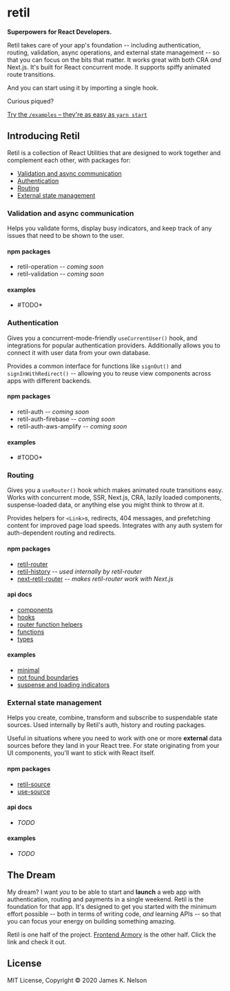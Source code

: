 retil
=====

**Superpowers for React Developers.**

Retil takes care of your app's foundation -- including authentication, routing, validation, async operations, and external state management -- so that you can focus on the bits that matter. It works great with both CRA *and* Next.js. It's built for React concurrent mode. It supports spiffy animated route transitions.

And you can start using it by importing a single hook.

Curious piqued?

[Try the `/examples` &ndash; they're as easy as `yarn start`](./examples)


## Introducing Retil

Retil is a collection of React Utilities that are designed to work together and complement each other, with packages for:

- [Validation and async communication](#validation-and-async-communication)
- [Authentication](#authentication)
- [Routing](#routing)
- [External state management](#external-state-management)


### Validation and async communication

Helps you validate forms, display busy indicators, and keep track of any issues that need to be shown to the user.

#### npm packages

- retil-operation -- *coming soon*
- retil-validation -- *coming soon*

#### examples

- #TODO*


### Authentication

Gives you a concurrent-mode-friendly `useCurrentUser()` hook, and integrations for popular authentication providers. Additionally allows you to connect it with user data from your own database.

Provides a common interface for functions like `signOut()` and `signInWithRedirect()` -- allowing you to reuse view components across apps with different backends.

#### npm packages

- retil-auth -- *coming soon*
- retil-auth-firebase -- *coming soon*
- retil-auth-aws-amplify -- *coming soon*

#### examples

- #TODO*


### Routing

Gives you a `useRouter()` hook which makes animated route transitions easy. Works with concurrent mode, SSR, Next.js, CRA, lazily loaded components, suspense-loaded data, or anything else you might think to throw at it.

Provides helpers for `<Link>`s, redirects, 404 messages, and prefetching content for improved page load speeds. Integrates with any auth system for auth-dependent routing and redirects.

#### npm packages

- [retil-router](./packages/retil-router)
- [retil-history](./packages/retil-history) -- *used internally by retil-router*
- [next-retil-router](./packages/retil-router-next) -- *makes retil-router work with Next.js*

#### api docs

- [components](/docs/router-api.md#components)
- [hooks](/docs/router-api.md#hooks)
- [router function helpers](/docs/router-api.md#router-function-helpers)
- [functions](/docs/router-api.md#functions)
- [types](/docs/router-api.md#types)


#### examples

- [minimal](./examples/router-minimal)
- [not found boundaries](./examples/router-not-found-boundary)
- [suspense and loading indicators](./examples/router-suspense-loading-indicators)


### External state management

Helps you create, combine, transform and subscribe to suspendable state sources. Used internally by Retil's auth, history and routing packages.

Useful in situations where you need to work with one or more **external** data sources before they land in your React tree. For state originating from your UI components, you'll want to stick with React itself.

#### npm packages

- [retil-source](./packages/retil-source)
- [use-source](./packages/use-source)

#### api docs

- *TODO*

#### examples

- *TODO*



## The Dream

My dream? I want *you* to be able to start and **launch** a web app with authentication, routing and payments in a single weekend. Retil is the foundation for that app. It's designed to get you started with the minimum effort possible -- both in terms of writing code, *and* learning APIs -- so that you can focus your energy on building something amazing.

Retil is one half of the project. [Frontend Armory](https://frontarm.com) is the other half. Click the link and check it out.


## License

MIT License, Copyright &copy; 2020 James K. Nelson
